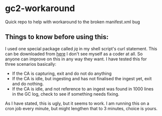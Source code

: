 # gc2-workaround
Quick repo to help with workaround to the broken manifest.xml bug

##  Things to know before using this:

I used one special package called *jq* in my shell script's curl statement. This can be downloaded from [here](https://stedolan.github.io/jq/)
I don't see myself as a coder at all. So anyone can improve on this in any way they want. I have tested this for three scenarios basically:
  - If the CA is capturing, exit and do not do anything
  - If the CA is idle, but ingesting and has not finalised the ingest yet, exit and do nothing.
  - If the CA is idle, and not reference to an ingest was found in 1000 lines in the GC log, check to see if something needs fixing.
  
As I have stated, this is ugly, but it seems to work.
I am running this on a cron job every minute, but might lengthen that to 3 minutes, choice is yours.
